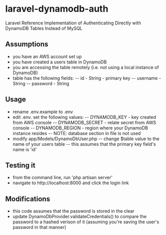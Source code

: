 # laravel-dynamodb-auth
Laravel Reference Implementation of Authenticating Directly with DynamoDB Tables Instead of MySQL

## Assumptions
- you have an AWS account set up
- you have created a users table in DynamoDB
- you are accessing the table remotely (i.e. not using a local instance of DynamoDB)
- table has the following fields:
-- id - String - primary key
-- username - String
-- password - String

## Usage

- rename .env.example to .env
- edit .env.  set the following values:
-- DYNAMODB_KEY - key created from AWS console
-- DYNAMODB_SECRET - relate secret from AWS console
-- DYNAMODB_REGION - region where your DynamoDB instance resides
-- NOTE: database section in file is not used
- modify app/Models/DynamoDbUser.php
-- change $table value to the name of your users table
-- this assumes that the primary key field's name is 'id'


## Testing it
- from the command line, run 'php artisan server'
- navigate to http://localhost:8000 and click the login link


## Modifications
- this code assumes that the password is stored in the clear
- update DynamoDbProvider.validateCredentials() to compare the password to a hashed verison of it (assuming you're saving the user's password in that manner)